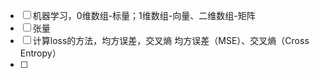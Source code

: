 - [ ] 机器学习，0维数组-标量；1维数组-向量、二维数组-矩阵
- [ ] 张量
- [ ] 计算loss的方法，均方误差，交叉熵  均方误差（MSE）、交叉熵（Cross Entropy）
- [ ] 
